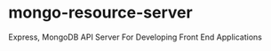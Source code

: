 mongo-resource-server
=====================

Express, MongoDB API Server For Developing Front End Applications